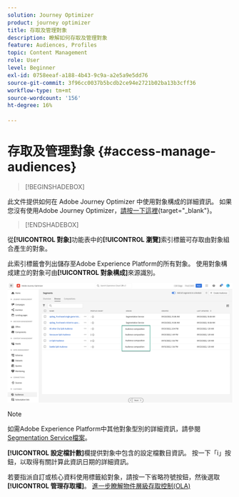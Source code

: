 ```yaml
---
solution: Journey Optimizer
product: journey optimizer
title: 存取及管理對象
description: 瞭解如何存取及管理對象
feature: Audiences, Profiles
topic: Content Management
role: User
level: Beginner
exl-id: 0758eeaf-a188-4b43-9c9a-a2e5a9e5dd76
source-git-commit: 3f96cc0037b5bcdb2ce94e2721b02ba13b3cff36
workflow-type: tm+mt
source-wordcount: '156'
ht-degree: 16%

---
```


# 存取及管理對象 {#access-manage-audiences}

>[!BEGINSHADEBOX]

此文件提供如何在 Adobe Journey Optimizer 中使用對象構成的詳細資訊。 如果您沒有使用Adobe Journey Optimizer，[請按一下這裡](https://experienceleague.adobe.com/docs/experience-platform/segmentation/ui/audience-composition.html?lang=zh-Hant){target="_blank"}。

>[!ENDSHADEBOX]

從&#x200B;**[!UICONTROL 對象]**&#x200B;功能表中的&#x200B;**[!UICONTROL 瀏覽]**&#x200B;索引標籤可存取由對象組合產生的對象。

此索引標籤會列出儲存至Adobe Experience Platform的所有對象。 使用對象構成建立的對象可由&#x200B;**[!UICONTROL 對象構成]**&#x200B;來源識別。

![](assets/audiences-list.png)

>[!NOTE]
>
>如需Adobe Experience Platform中其他對象型別的詳細資訊，請參閱[Segmentation Service檔案](https://experienceleague.adobe.com/docs/experience-platform/segmentation/ui/overview.html?lang=zh-Hant)。

**[!UICONTROL 設定檔計數]**&#x200B;欄提供對象中包含的設定檔數目資訊。 按一下「i」按鈕，以取得有關計算此資訊日期的詳細資訊。

若要指派自訂或核心資料使用標籤給對象，請按一下省略符號按鈕，然後選取&#x200B;**[!UICONTROL 管理存取權]**。 [進一步瞭解物件層級存取控制(OLA)](../administration/object-based-access.md)

<!--
-edit an audience?
-->
